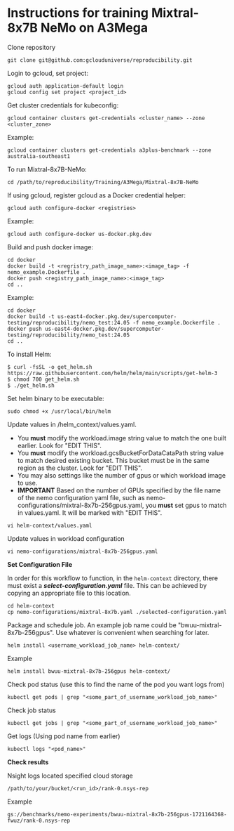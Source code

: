 # Instructions for training Mixtral-8x7B NeMo on A3Mega


Clone repository


```
git clone git@github.com:gclouduniverse/reproducibility.git
```


Login to gcloud, set project:


```
gcloud auth application-default login
gcloud config set project <project_id>
```


Get cluster credentials for kubeconfig:


```
gcloud container clusters get-credentials <cluster_name> --zone <cluster_zone>
```


Example:


```
gcloud container clusters get-credentials a3plus-benchmark --zone australia-southeast1
```


To run Mixtral-8x7B-NeMo:


```
cd /path/to/reproducibility/Training/A3Mega/Mixtral-8x7B-NeMo
```


If using gcloud, register gcloud as a Docker credential helper:


```
gcloud auth configure-docker <registries>
```


Example:


```
gcloud auth configure-docker us-docker.pkg.dev
```


Build and push docker image:


```
cd docker
docker build -t <regristry_path_image_name>:<image_tag> -f nemo_example.Dockerfile .
docker push <registry_path_image_name>:<image_tag>
cd ..
```


Example:


```
cd docker
docker build -t us-east4-docker.pkg.dev/supercomputer-testing/reproducibility/nemo_test:24.05 -f nemo_example.Dockerfile .
docker push us-east4-docker.pkg.dev/supercomputer-testing/reproducibility/nemo_test:24.05
cd ..
```


To install Helm:


```
$ curl -fsSL -o get_helm.sh https://raw.githubusercontent.com/helm/helm/main/scripts/get-helm-3
$ chmod 700 get_helm.sh
$ ./get_helm.sh
```


Set helm binary to be executable:


```
sudo chmod +x /usr/local/bin/helm 
```


Update values in /helm_context/values.yaml.


- You **must** modify the workload.image string value to match the one built earlier. Look for "EDIT THIS".
- You **must** modify the workload.gcsBucketForDataCataPath string value to match desired existing bucket. This bucket must be in the same region as the cluster. Look for "EDIT THIS".
- You may also settings like the number of gpus or which workload image to use. 
- **IMPORTANT** Based on the number of GPUs specified by the file name of the nemo configuration yaml file, such as nemo-configurations/mixtral-8x7b-256gpus.yaml, you **must** set gpus to match in values.yaml. It will be marked with "EDIT THIS".



```
vi helm-context/values.yaml
```


Update values in workload configuration


```
vi nemo-configurations/mixtral-8x7b-256gpus.yaml
```


**Set Configuration File**

In order for this workflow to function, in the ```helm-context``` directory, there must exist a **_select-configuration.yaml_** file. This can be achieved by copying an appropriate file to this location.


```
cd helm-context
cp nemo-configurations/mixtral-8x7b.yaml ./selected-configuration.yaml
```


Package and schedule job. An example job name could be "bwuu-mixtral-8x7b-256gpus". Use whatever is convenient when searching for later.


```
helm install <username_workload_job_name> helm-context/
```


Example


```
helm install bwuu-mixtral-8x7b-256gpus helm-context/
```


Check pod status (use this to find the name of the pod you want logs from)


```
kubectl get pods | grep "<some_part_of_username_workload_job_name>"
```


Check job status


```
kubectl get jobs | grep "<some_part_of_username_workload_job_name>"
```


Get logs (Using pod name from earlier)


```
kubectl logs "<pod_name>"
```


**Check results**


Nsight logs located specified cloud storage


```
/path/to/your/bucket/<run_id>/rank-0.nsys-rep
```

Example


```
gs://benchmarks/nemo-experiments/bwuu-mixtral-8x7b-256gpus-1721164368-fwuz/rank-0.nsys-rep
```
